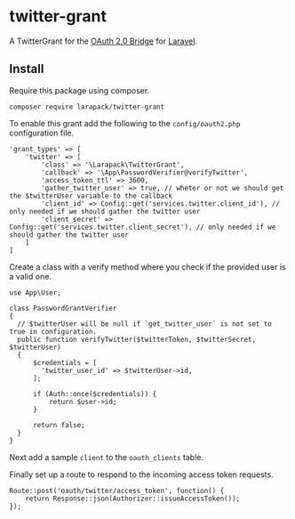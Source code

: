 # twitter-grant
A TwitterGrant for the [OAuth 2.0 Bridge](https://github.com/lucadegasperi/oauth2-server-laravel) for [Laravel](https://github.com/laravel/laravel).

## Install
Require this package using composer.
```
composer require larapack/twitter-grant
```

To enable this grant add the following to the `config/oauth2.php` configuration file.
```
'grant_types' => [
    'twitter' => [
        'class' => '\Larapack\TwitterGrant',
        'callback' => '\App\PasswordVerifier@verifyTwitter',
        'access_token_ttl' => 3600,
        'gather_twitter_user' => true, // wheter or not we should get the $twitterUser variable to the callback
        'client_id' => Config::get('services.twitter.client_id'), // only needed if we should gather the twitter user
        'client_secret' => Config::get('services.twitter.client_secret'), // only needed if we should gather the twitter user
    ]
]
```

Create a class with a verify method where you check if the provided user is a valid one.
```
use App\User;

class PasswordGrantVerifier
{
  // $twitterUser will be null if `get_twitter_user` is not set to true in configuration.
  public function verifyTwitter($twitterToken, $twitterSecret, $twitterUser)
  {
      $credentials = [
        'twitter_user_id' => $twitterUser->id,
      ];

      if (Auth::once($credentials)) {
          return $user->id;
      }

      return false;
  }
}
```

Next add a sample `client` to the `oauth_clients` table.

Finally set up a route to respond to the incoming access token requests.
```
Route::post('oauth/twitter/access_token', function() {
    return Response::json(Authorizer::issueAccessToken());
});
```
